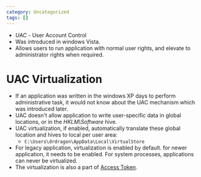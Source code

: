 ```yaml
---
category: Uncategorized
tags: []
---
```

- *UAC* - User Account Control
- Was introduced in windows Vista.
- Allows users to run application with normal user rights, and elevate to administrator rights when required.
# UAC Virtualization
- If an application was written in the windows XP days to perform administrative task, it would not know about the UAC mechanism which was introduced later.
- UAC doesn't allow application to write user-specific data in global locations, or in the *HKLM\Software* hive.
- UAC virtualization, if enabled, automatically translate these global location and hives to local per user area:
	- `C:\Users\drdragon\AppData\Local\VirtualStore`
- For legacy application, virtualization is enabled by default. for newer application, it needs to be enabled. For system processes, applications can never be virtualized.
- The virtualization is also a part of [Access Token](Access%20Token.md).